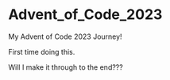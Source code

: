 # Advent_of_Code_2023
My Advent of Code 2023 Journey!

First time doing this. 

Will I make it through to the end???
